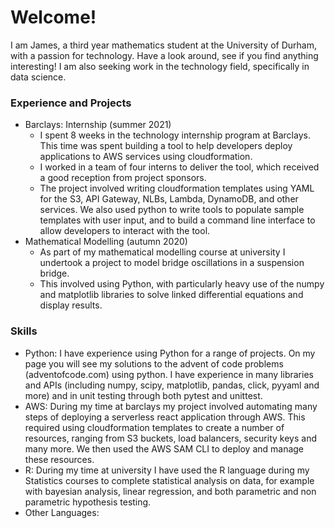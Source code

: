 # Welcome!
I am James, a third year mathematics student at the University of Durham, with a passion for technology.
Have a look around, see if you find anything interesting!
I am also seeking work in the technology field, specifically in data science. 

### Experience and Projects
* Barclays: Internship (summer 2021)
    * I spent 8 weeks in the technology internship program at Barclays. This time was spent building a tool to help developers deploy applications to AWS services using cloudformation.
    * I worked in a team of four interns to deliver the tool, which received a good reception from project sponsors.
    * The project involved writing cloudformation templates using YAML for the S3, API Gateway, NLBs, Lambda, DynamoDB, and other services. We also used python to write tools to populate sample templates with user input, and to build a command line interface to allow developers to interact with the tool.
* Mathematical Modelling (autumn 2020)
    * As part of my mathematical modelling course at university I undertook a project to model bridge oscillations in a suspension bridge.
    * This involved using Python, with particularly heavy use of the numpy and matplotlib libraries to solve linked differential equations and display results.

### Skills
* Python: I have experience using Python for a range of projects. On my page you will see my solutions to the advent of code problems (adventofcode.com) using python. I have experience in many libraries and APIs (including numpy, scipy, matplotlib, pandas, click, pyyaml and more) and in unit testing through both pytest and unittest.
* AWS: During my time at barclays my project involved automating many steps of deploying a serverless react application through AWS. This required using cloudformation templates to create a number of resources, ranging from S3 buckets, load balancers, security keys and many more. We then used the AWS SAM CLI to deploy and manage these resources.
* R: During my time at university I have used the R language during my Statistics courses to complete statistical analysis on data, for example with bayesian analysis, linear regression, and both parametric and non parametric hypothesis testing.
* Other Languages: